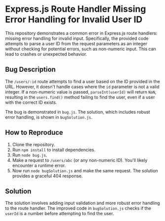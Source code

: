 # Express.js Route Handler Missing Error Handling for Invalid User ID

This repository demonstrates a common error in Express.js route handlers:  missing error handling for invalid input. Specifically, the provided code attempts to parse a user ID from the request parameters as an integer without checking for potential errors, such as non-numeric input.  This can lead to crashes or unexpected behavior.

## Bug Description

The `/users/:id` route attempts to find a user based on the ID provided in the URL. However, it doesn't handle cases where the `id` parameter is not a valid integer.  If a non-numeric value is passed, `parseInt(userId)` will return `NaN`, resulting in the `users.find()` method failing to find the user, even if a user with the correct ID exists.

The bug is demonstrated in `bug.js`.  The solution, which includes robust error handling, is shown in `bugSolution.js`.

## How to Reproduce

1. Clone the repository.
2. Run `npm install` to install dependencies.
3. Run `node bug.js`.
4. Make a request to `/users/abc` (or any non-numeric ID).  You'll likely encounter a runtime error.
5. Now run `node bugSolution.js` and make the same request. The solution provides a graceful 404 response.

## Solution

The solution involves adding input validation and more robust error handling to the route handler.  The improved code in `bugSolution.js` checks if the `userId` is a number before attempting to find the user.